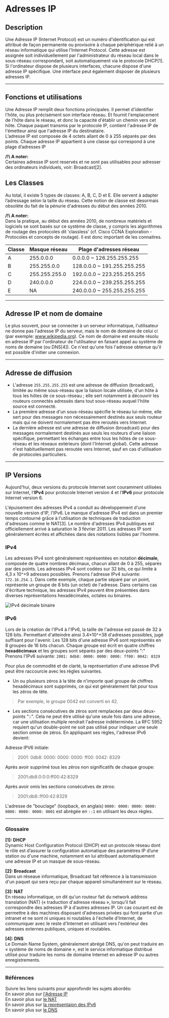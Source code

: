 # Adresses IP

## Description
Une Adresse IP (Internet Protocol) est un numéro d'identification qui est attribué de façon permanente ou provisoire à chaque périphérique relié à un réseau informatique qui utilise l'Internet Protocol. Cette adresse est assignée soit individuellement par l'administrateur du réseau local dans le sous-réseau correspondant, soit automatiquement via le protocole DHCP[1]. Si l'ordinateur dispose de plusieurs interfaces, chacune dispose d'une adresse IP spécifique. Une interface peut également disposer de plusieurs adresses IP.

------------------
## Fonctions et utilisations
Une Adresse IP remplit deux fonctions principales. Il permet d'identifier l'hôte, ou plus précisément son interface réseau. Et fournit l'emplacement de l'hôte dans le réseau, et donc la capacité d'établir un chemin vers cet hôte. Chaque paquet transmis par le protocole IP, contient l'adresse IP de l'émetteur ainsi que l'adresse IP du destinataire.   
L’adresse IP est composée de 4 octets allant de 0 à 255 séparés par des points. Chaque adresse IP appartient à une classe qui correspond à une plage d’adresses IP   

**/!\ A noter:**  
Certaines adresse IP sont reservés et ne sont pas utilisables pour adresser des ordinateurs individuels, voir: Broadcast[2].


## Les Classes
Au total, il existe 5 types de classes: A, B, C, D et E. Elle servent à adapter l’adressage selon la taille du réseau. Cette notion de classe est desormais obsolète du fait de la pénurie d'adresses du début des années 2010. 

**/!\ A noter:**  
Dans la pratique, au début des années 2010, de nombreux matériels et logiciels se sont basés sur ce système de classe, y compris les algorithmes de routage des protocoles dit 'classless' (cf. Cisco CCNA Exploration - Protocoles et concepts de routage). Il est donc important de les connaitres.


|Classe| Masque réseau  | Plage d'adresses réseau|         
|----- |----------------|------------------------|          
|A     | 255.0.0.0      | 0.0.0.0      ~      126.255.255.255|
|B     | 255.255.0.0    | 128.0.0.0    ~      191.255.255.255|
|C     | 255.255.255.0  | 192.0.0.0    ~      223.255.255.255|
|D     | 240.0.0.0      | 224.0.0.0    ~      239.255.255.255|
|E     | NA             | 240.0.0.0    ~      255.255.255.255|

-----------------

## Adresse IP et nom de domaine

Le plus souvent, pour se connecter à un serveur informatique, l'utilisateur ne donne pas l'adresse IP du serveur, mais le nom de domaine de celui ci (par exemple: www.wikipedia.org). Ce nom de domaine est ensuite résolu en adresse IP par l'ordinateur de l'utilisateur en faisant appel au système de noms de domaine (ou DNS[4]). Ce n'est qu'une fois l'adresse obtenue qu'il est possible d'initier une connexion.

-------------------

## Adresse de diffusion 

* L'adresse `255.255.255.255` est une adresse de diffusion (broadcast), limitée au même sous-réseau que la liaison locale utilisée, d'un hôte à tous les hôtes de ce sous-réseau ; elle sert notamment à découvrir les routeurs connectés adressés dans tout sous-réseau auquel l'hôte source est connecté.   
* La première adresse d'un sous-réseau spécifie le réseau lui-même, elle sert pour des messages non nécessairement destinés aux seuls routeur mais qui ne doivent normalement pas être reroutés vers Internet.   
* La dernière adresse est une adresse de diffusion (broadcast) pour des messages normalement destinés aux seuls les routeurs d'une liaison spécifique, permettant les échanges entre tous les hôtes de ce sous-réseau et les réseaux extérieurs (dont l'Internet global). Cette adresse n'est habituellement pas reroutée vers Internet, sauf en cas d'utilisation de protocoles particuliers.   




------------------
## IP Versions

Aujourd'hui, deux versions du protocole Internet sont couramment utilisées sur Internet, l'**IPv4** pour protocole Internet version 4 et l'**IPv6** pour protocole Internet version 6.   

L'épuisement des adresses IPv4 a conduit au développement d'une nouvelle version d'IP, l'IPv6. Le manque d'adresse IPv4 est dans un premier temps contourné grâce à l'utilisation de techniques de traduction d'adresses comme le NAT[3]. Le nombre d'adresses IPv4 publiques est officiellement arrivé à saturation le 3 février 2011. Les adresses IP sont généralement écrites et affichées dans des notations lisibles par l'homme.   

### IPv4
Les adresses IPv4 sont généralement représentées en notation **décimale**, composée de quatre nombres décimaux, chacun allant de 0 à 255, séparés par des points. Les adresses IPv4 sont codées sur 32 bits, ce qui limite à 4,3 x 10^+9 adresses possibles. Prenons l'adresse IPv4 suivante: `172.16.254.1`. Dans cette exemple, chaque partie séparé par un point, représente un groupe de 8 bits (un octet) de l'adresse. Dans certains cas d'écriture technique, les adresses IPv4 peuvent être présentées dans diverses représentations hexadécimales, octales ou binaires.   

![IPv4 décimale binaire](https://raw.githubusercontent.com/ClimbingFromBottom/md-files/main/images/ip_address/ip_address_ipv4)
<!-- ~~**Adresse IPv4 : notation décimale -> binaire**
|decimale (1 octet)|172 | 16 | 254 | 1|
|--------|----|----|-----|----|
|binaire (8 bits) | 10101100 | 00010000 | 11111110 | 00000001|
On observe que la somme des 4 octets (4 * 8 = 32) que compose l'adresse IPv4 est de 32 bits.~~  -->

### IPv6
Lors de la création de l'IPv4 à l'IPv6, la taille de l'adresse est passé de 32 à 128 bits. Permettant d'atteindre ainsi 3.4×10^+38 d'adresses  possibles, jugé suffisant pour l'avenir. Les 128 bits d'une adresse IPv6 sont représentés en 8 groupes de 16 bits chacun. Chaque groupe est écrit en quatre chiffres **hexadécimaux** et les groupes sont séparés par des deux-points ":"  
Prenons l'IPv6 suivante: `2001: 0db8: 0000: 0000: 0000: ff00: 0042: 8329`

Pour plus de commodité et de clarté, la représentation d'une adresse IPv6 peut être raccourcie avec les règles suivantes.
* Un ou plusieurs zéros à la tête de n'importe quel groupe de chiffres hexadécimaux sont supprimés, ce qui est généralement fait pour tous les zéros de tête. 
>Par exemple, le groupe 0042 est converti en 42.

* Les sections consécutives de zéros sont remplacées par deux deux-points "::". Cela ne peut être utilisé qu'une seule fois dans une adresse, car une utilisation multiple rendrait l'adresse indéterminée. La RFC 5952 requiert qu'un double-point ne soit pas utilisé pour indiquer une seule section omise de zéros. En appliquant ses règles, l'adresse IPv6 devient:

Adresse IPV6 initiale:
> 2001: 0db8: 0000: 0000: 0000: ff00: 0042: 8329

Après avoir supprimé tous les zéros non significatifs de chaque groupe:
> 2001:db8:0:0:0:ff00:42:8329
 
Après avoir omis les sections consécutives de zéros:
> 2001:db8::ff00:42:8329

L'adresse de "bouclage" (loopback, en anglais) `0000: 0000: 0000: 0000: 0000: 0000: 0000: 0001` est abrégée en `::1` en utilisant les deux règles.




------------------
### Glossaire  
**[1]: DHCP**  
Dynamic Host Configuration Protocol (DHCP) est un protocole réseau dont le rôle est d’assurer la configuration automatique des paramètres IP d’une station ou d'une machine, notamment en lui attribuant automatiquement une adresse IP et un masque de sous-réseau.

**[2]: Broadcast**  
Dans un réseaue informatique, Broadcast fait référence à la transmission d'un paquet qui sera reçu par chaque appareil simultanément sur le réseau.

**[3]: NAT**  
En réseau informatique, on dit qu'un routeur fait du network address translation (NAT) (« traduction d'adresse réseau », lorsqu'il fait correspondre des adresses IP à d'autres adresses IP. Un cas courant est de permettre à des machines disposant d'adresses privées qui font partie d'un intranet et ne sont ni uniques ni routables à l'échelle d'Internet, de communiquer avec le reste d'Internet en utilisant vers l'extérieur des adresses externes publiques, uniques et routables.

**[4]: DNS**  
Le Domain Name System, généralement abrégé DNS, qu'on peut traduire en « système de noms de domaine », est le service informatique distribué utilisé pour traduire les noms de domaine Internet en adresse IP ou autres enregistrements.

------------------
### Références
Suivre les liens suivants pour approfondir les sujets abordés:  
En savoir plus sur [l'Adresse IP](https://fr.wikipedia.org/wiki/Adresse_IP)  
En savoir plus sur [le NAT](https://fr.wikipedia.org/wiki/Network_address_translation)  
En savoir plus sur [la représentaion des IPv6](https://en.wikipedia.org/wiki/IPv6_address#Representation)  
En savoir plus sur [le DNS](https://fr.wikipedia.org/wiki/Domain_Name_System)
